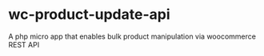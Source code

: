 # wc-product-update-api
A php micro app that enables bulk product manipulation via woocommerce REST API

